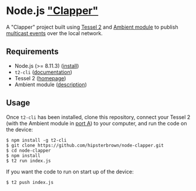# Node.js ["Clapper"](https://chia.com/home-goods/the-clapper/)

A "Clapper" project built using [Tessel 2](https://tessel.io/) and [Ambient module](http://tessel.github.io/t2-start/modules/ambient.html) to publish [multicast events](https://www.npmjs.com/package/multicast-eventer) over the local network.

## Requirements

- Node.js (>= 8.11.3) ([install](https://nodejs.org/en/))
- `t2-cli` ([documentation](https://tessel.gitbooks.io/t2-docs/content/API/CLI.html))
- Tessel 2 ([homepage](https://tessel.io/))
- Ambient module ([description](https://tessel.io/modules#module-ambient))


## Usage

Once `t2-cli` has been installed, clone this repository, connect your Tessel 2 (with the Ambient module in [port A](https://tessel.gitbooks.io/t2-docs/content/API/Hardware_API.html#pin-mapping)) to your computer, and run the code on the device:

```
$ npm install -g t2-cli
$ git clone https://github.com/hipsterbrown/node-clapper.git
$ cd node-clapper
$ npm install
$ t2 run index.js
```

If you want the code to run on start up of the device:

```
$ t2 push index.js
```
